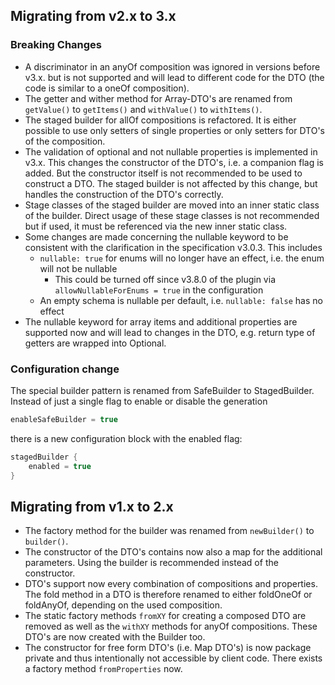 ## Migrating from v2.x to 3.x

### Breaking Changes

* A discriminator in an anyOf composition was ignored in versions before v3.x. but is not supported and will lead to
  different code for the DTO (the code is similar to a oneOf composition).
* The getter and wither method for Array-DTO's are renamed from `getValue()` to `getItems()` and `withValue()` to
  `withItems()`.
* The staged builder for allOf compositions is refactored. It is either possible to use only setters of single
  properties or only setters for DTO's of the composition.
* The validation of optional and not nullable properties is implemented in v3.x. This changes the constructor of the
  DTO's, i.e. a companion flag is added. But the constructor itself is not recommended to be used to construct a DTO.
  The staged builder is not affected by this change, but handles the construction of the DTO's correctly.
* Stage classes of the staged builder are moved into an inner static class of the builder. Direct usage of these stage
  classes is not recommended but if used, it must be referenced via the new inner static class.
* Some changes are made concerning the nullable keyword to be consistent with the clarification in the specification
  v3.0.3. This includes
    * `nullable: true` for enums will no longer have an effect, i.e. the enum will not be nullable
        * This could be turned off since v3.8.0 of the plugin via `allowNullableForEnums = true` in the configuration
    * An empty schema is nullable per default, i.e. `nullable: false` has no effect
* The nullable keyword for array items and additional properties are supported now and will lead to changes in the DTO,
  e.g. return type of getters are wrapped into Optional.

### Configuration change

The special builder pattern is renamed from SafeBuilder to StagedBuilder. Instead of just a single flag to enable or
disable the generation

```groovy
enableSafeBuilder = true
```

there is a new configuration block with the enabled flag:

```groovy
stagedBuilder {
    enabled = true
}
```

## Migrating from v1.x to 2.x

* The factory method for the builder was renamed from `newBuilder()` to `builder()`.
* The constructor of the DTO's contains now also a map for the additional parameters. Using the builder is recommended
  instead of the constructor.
* DTO's support now every combination of compositions and properties. The fold method in a DTO is therefore renamed to
  either foldOneOf or foldAnyOf, depending on the used composition.
* The static factory methods `fromXY` for creating a composed DTO are removed as well as the `withXY` methods for anyOf
  compositions. These DTO's are now created with the Builder too.
* The constructor for free form DTO's (i.e. Map DTO's) is now package private and thus intentionally not accessible by
  client code. There exists a factory method `fromProperties` now.
